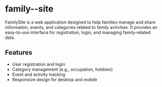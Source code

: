 # family--site
FamilySite is a web application designed to help families manage and share information, events, and categories related to family activities. It provides an easy-to-use interface for registration, login, and managing family-related data.

## Features
- User registration and login
- Category management (e.g., occupation, hobbies)
- Event and activity tracking
- Responsive design for desktop and mobile
